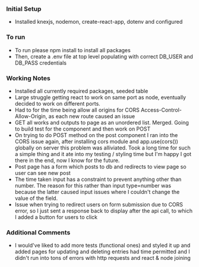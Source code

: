 ### Initial Setup
* Installed knexjs, nodemon, create-react-app, dotenv and configured

### To run
* To run please npm install to install all packages
* Then, create a .env file at top level populating with correct DB_USER and DB_PASS credentials

### Working Notes
* Installed all currently required packages, seeded table
* Large struggle getting react to work on same port as node, eventually decided to work on different ports.
* Had to for the time being allow all origins for CORS Access-Control-Allow-Origin, as each new route caused an issue
* GET all works and outputs to page as an unordered list. Merged. Going to build test for the component and then work on POST
* On trying to do POST method on the post component I ran into the CORS issue again, after installing cors module and app.use(cors()) globally on server this problem was alliviated. Took a long time for such a simple thing and it ate into my testing / styling time but I'm happy I got there in the end, now I know for the future.
* Post page has a form which posts to db and redirects to view page so user can see new post
* The time taken input has a constraint to prevent anything other than number. The reason for this rather than input type=number was because the latter caused input issues where I couldn't change the value of the field.
* Issue when trying to redirect users on form submission due to CORS error, so I just sent a response back to display after the api call, to which I added a button for users to click

### Additional Comments
* I would've liked to add more tests (functional ones) and styled it up and added pages for updating and deleting entries had time permitted and I didn't run into tons of errors with http requests and react & node joining
